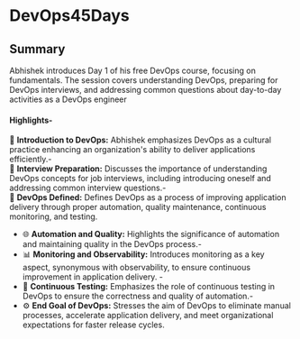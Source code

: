 # DevOps45Days

## Summary  
Abhishek introduces Day 1 of his free DevOps course, focusing on fundamentals. The session covers understanding DevOps, preparing for DevOps interviews, and addressing common questions about day-to-day activities as a DevOps engineer
#### Highlights- 
🚀 **Introduction to DevOps:** Abhishek emphasizes DevOps as a cultural practice enhancing an organization's ability to deliver applications efficiently.-   
🎤 **Interview Preparation:** Discusses the importance of understanding DevOps concepts for job interviews, including introducing oneself and addressing common interview questions.-  
🔄 **DevOps Defined:** Defines DevOps as a process of improving application delivery through proper automation, quality maintenance, continuous monitoring, and testing.  
- 🌐 **Automation and Quality:** Highlights the significance of automation and maintaining quality in the DevOps process.-  
-  📊 **Monitoring and Observability:** Introduces monitoring as a key aspect, synonymous with observability, to ensure continuous improvement in application delivery.  -
- 🧪 **Continuous Testing:** Emphasizes the role of continuous testing in DevOps to ensure the correctness and quality of automation.-
-  ⚙️ **End Goal of DevOps:** Stresses the aim of DevOps to eliminate manual processes, accelerate application delivery, and meet organizational expectations for faster release cycles.
